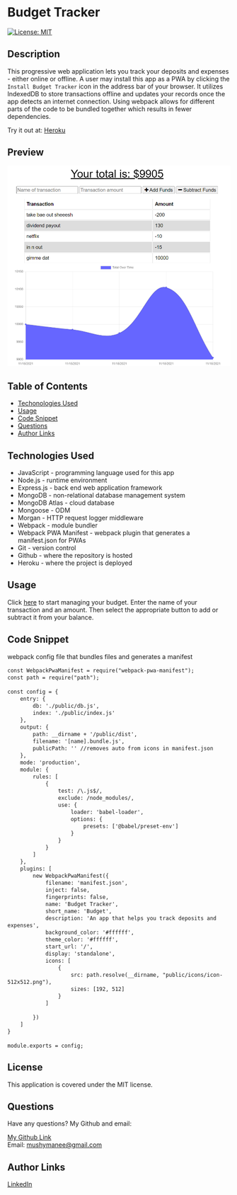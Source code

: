 # Budget Tracker

[![License: MIT](https://img.shields.io/badge/License-MIT-yellow.svg)](https://opensource.org/licenses/MIT)

## Description 

This progressive web application lets you track your deposits and expenses - either online or offline. A user may install this app as a PWA by clicking the ```Install Budget Tracker``` icon in the address bar of your browser. It utilizes IndexedDB to store transactions offline and updates your records once the app detects an internet connection. Using webpack allows for different parts of the code to be bundled together which results in fewer dependencies.

Try it out at: [Heroku](https://safe-mountain-42147.herokuapp.com/)

## Preview
![alt stats](assets/example.png)

## Table of Contents

* [Techonologies Used](#technologies-used)
* [Usage](#usage)
* [Code Snippet](#code-snippet)
* [Questions](#questions)
* [Author Links](#author-links)

## Technologies Used

- JavaScript - programming language used for this app
- Node.js - runtime environment
- Express.js - back end web application framework
- MongoDB - non-relational database management system
- MongoDB Atlas - cloud database
- Mongoose - ODM
- Morgan - HTTP request logger middleware
- Webpack - module bundler
- Webpack PWA Manifest - webpack plugin that generates a manifest.json for PWAs
- Git - version control
- Github - where the repository is hosted
- Heroku - where the project is deployed

## Usage

Click [here](https://safe-mountain-42147.herokuapp.com/) to start managing your budget. Enter the name of your transaction and an amount. Then select the appropriate button to add or subtract it from your balance.

## Code Snippet

webpack config file that bundles files and generates a manifest
```
const WebpackPwaManifest = require("webpack-pwa-manifest");
const path = require("path");

const config = {
    entry: {
        db: './public/db.js',
        index: './public/index.js'
    },
    output: {
        path: __dirname + '/public/dist',
        filename: '[name].bundle.js',
        publicPath: '' //removes auto from icons in manifest.json
    },
    mode: 'production',
    module: {
        rules: [
            {
                test: /\.js$/,
                exclude: /node_modules/,
                use: {
                    loader: 'babel-loader',
                    options: {
                        presets: ['@babel/preset-env']
                    }
                }
            }
        ]
    },
    plugins: [
        new WebpackPwaManifest({
            filename: 'manifest.json',
            inject: false,
            fingerprints: false,
            name: 'Budget Tracker',
            short_name: 'Budget',
            description: 'An app that helps you track deposits and expenses',
            background_color: '#ffffff',
            theme_color: '#ffffff',
            start_url: '/',
            display: 'standalone',
            icons: [
                {
                    src: path.resolve(__dirname, "public/icons/icon-512x512.png"),
                    sizes: [192, 512]
                }
            ]
            
        })
    ]
}

module.exports = config;
```

## License

This application is covered under the MIT license.

## Questions

Have any questions? My Github and email:

[My Github Link](https://github.com/mushymane)  
Email: mushymanee@gmail.com

## Author Links
[LinkedIn](https://www.linkedin.com/in/luigilantin/)